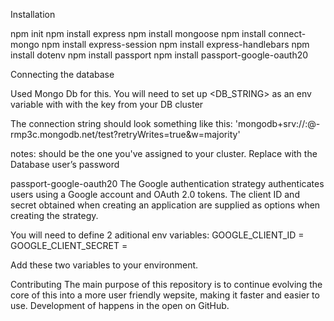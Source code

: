 Installation

npm init 
npm install express
npm install mongoose
npm install connect-mongo
npm install express-session
npm install express-handlebars
npm install dotenv 
npm install passport
npm install passport-google-oauth20

Connecting the  database

Used Mongo Db for this. You will need to set up <DB_STRING> as an env variable with with the key from your DB cluster 

The connection string should look something like this:
'mongodb+srv://<username>:<password>@<clustername>-rmp3c.mongodb.net/test?retryWrites=true&w=majority'

notes:
 <username> should be the one you've assigned to your cluster.
Replace <password> with the Database user’s password

passport-google-oauth20
The Google authentication strategy authenticates users using a Google account and OAuth 2.0 tokens. The client ID and secret obtained when creating an application are supplied as options when creating the strategy. 

You will need to  define 2 aditional env variables:
GOOGLE_CLIENT_ID = <id>
GOOGLE_CLIENT_SECRET = <client-secret>

Add  these two variables to your environment.


Contributing
The main purpose of this repository is to continue evolving the core of this into a more user friendly wepsite, making it faster and easier to use. Development of happens in the open on GitHub.
